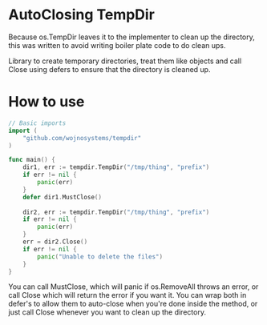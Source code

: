 # AutoClosing TempDir

Because os.TempDir leaves it to the implementer to clean up the directory,
this was written to avoid writing boiler plate code to do clean ups.

Library to create temporary directories, treat them like objects and call Close using defers to ensure that the directory is cleaned up.

# How to use

```go
// Basic imports
import (
    "github.com/wojnosystems/tempdir"
)

func main() {
	dir1, err := tempdir.TempDir("/tmp/thing", "prefix")
	if err != nil {
		panic(err)
	}
	defer dir1.MustClose()
	
	dir2, err := tempdir.TempDir("/tmp/thing", "prefix")
	if err != nil {
		panic(err)
	}
	err = dir2.Close()
	if err != nil {
		panic("Unable to delete the files")
	}
}
```

You can call MustClose, which will panic if os.RemoveAll throws an error, or call Close which will return the error if you want it. You can wrap both in defer's to allow them to auto-close when you're done inside the method, or just call Close whenever you want to clean up the directory.
